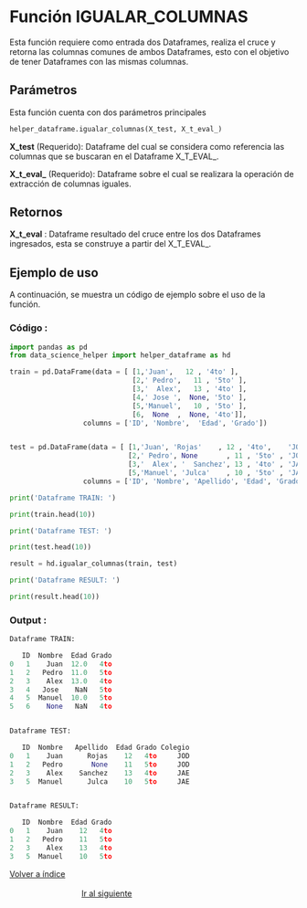Función **IGUALAR_COLUMNAS**
==============================
<p1>Esta función requiere como entrada dos Dataframes, realiza el cruce y retorna las columnas comunes de ambos Dataframes, esto con el objetivo de tener Dataframes con las mismas columnas.</p1>

**<h2>Parámetros</h2>**
<p> Esta función cuenta con dos parámetros principales</p>

```Python
helper_dataframe.igualar_columnas(X_test, X_t_eval_)
```

<p1><strong>X_test</strong> (Requerido): Dataframe del cual se considera como referencia las columnas que se buscaran en el Dataframe X_T_EVAL_.</p1>

<p1><strong>X_t_eval_</strong> (Requerido): Dataframe sobre el cual se realizara la operación de extracción de columnas iguales.</p1>

**<h2>Retornos</h2>**

<p1><strong>X_t_eval</strong> : Dataframe resultado del cruce entre los dos Dataframes ingresados, esta se construye a partir del X_T_EVAL_.</p1>
<p1> </p1>



**<h2>Ejemplo de uso</h2>**
<p1> A continuación, se muestra un código de ejemplo sobre el uso de la función.</p1>

**<h3>Código :</h3>**
```Python
import pandas as pd
from data_science_helper import helper_dataframe as hd

train = pd.DataFrame(data = [ [1,'Juan',   12 , '4to' ],
                              [2,' Pedro',   11 , '5to' ],
                              [3,'  Alex',   13 , '4to' ],
                              [4,' Jose ',  None, '5to' ],
                              [5,'Manuel',   10 , '5to' ],
                              [6,  None  ,  None, '4to']], 
                  columns = ['ID', 'Nombre',  'Edad', 'Grado'])


test = pd.DataFrame(data = [ [1,'Juan', 'Rojas'    , 12 , '4to',    'JOD' ],
                             [2,' Pedro', None       , 11 , '5to' , 'JOD'],
                             [3,'  Alex', '  Sanchez', 13 , '4to' , 'JAE'],
                             [5,'Manuel', 'Julca'    , 10 , '5to' , 'JAE']],
                  columns = ['ID', 'Nombre', 'Apellido', 'Edad', 'Grado', 'Colegio'])

print('Dataframe TRAIN: ')

print(train.head(10))

print('Dataframe TEST: ')

print(test.head(10))

result = hd.igualar_columnas(train, test)

print('Dataframe RESULT: ')

print(result.head(10))
```


**<h3>Output :</h3>**

```Python
Dataframe TRAIN: 

   ID  Nombre  Edad Grado
0   1    Juan  12.0   4to
1   2   Pedro  11.0   5to
2   3    Alex  13.0   4to
3   4   Jose    NaN   5to
4   5  Manuel  10.0   5to
5   6    None   NaN   4to


Dataframe TEST: 

   ID  Nombre   Apellido  Edad Grado Colegio
0   1    Juan      Rojas    12   4to     JOD
1   2   Pedro       None    11   5to     JOD
2   3    Alex    Sanchez    13   4to     JAE
3   5  Manuel      Julca    10   5to     JAE


Dataframe RESULT: 

   ID  Nombre  Edad Grado
0   1    Juan    12   4to
1   2   Pedro    11   5to
2   3    Alex    13   4to
3   5  Manuel    10   5to
```

[Volver a índice](../../docsPrincipal.md ) $~~~~~~~~~~~~~~~~~~~~~~~~~~~~~~~~~~~~~~~~~~~~~~~~~~~~~~~~~~~~~~~~~~~~~~~~~~~~~~~~~~~~~~~~~~~~~~~~~~~~~~~~~~~~~~~~~~~~~~~~~~~~~~~~~~~~~~~~~~~~~~~~~~~~~~~~~~~~~~~$ [Ir al siguiente](HELPER_DATAFRAME_reduce_mem_usage.md)
